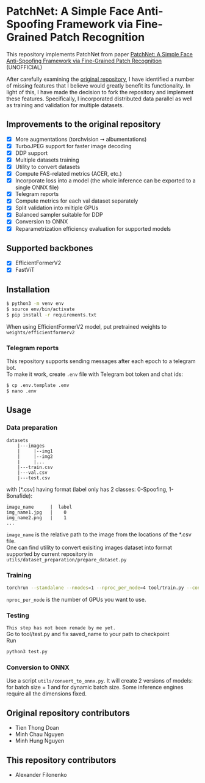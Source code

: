 # PatchNet: A Simple Face Anti-Spoofing Framework via Fine-Grained Patch Recognition

This repository implements PatchNet from paper [PatchNet: A Simple Face Anti-Spoofing Framework via Fine-Grained Patch Recognition](https://arxiv.org/abs/2203.14325) (UNOFFICIAL)

After carefully examining the [original repository](https://github.com/doantienthongbku/Implementation-patchnet), I have identified a number of missing features that I believe would greatly benefit its functionality. In light of this, I have made the decision to fork the repository and implement these features. Specifically, I incorporated distributed data parallel as well as training and validation for multiple datasets.


## Improvements to the original repository
- [x] More augmentations (torchvision ➞ albumentations)
- [x] TurboJPEG support for faster image decoding
- [x] DDP support
- [x] Multiple datasets training
- [x] Utility to convert datasets
- [x] Compute FAS-related metrics (ACER, etc.)
- [x] Incorporate loss into a model (the whole inference can be exported to a single ONNX file)
- [x] Telegram reports
- [x] Compute metrics for each val dataset separately
- [x] Split validation into miltiple GPUs
- [x] Balanced sampler suitable for DDP
- [x] Conversion to ONNX
- [x] Reparametrization efficiency evaluation for supported models

## Supported backbones
- [x] EfficientFormerV2
- [x] FastViT

## Installation
```bash
$ python3 -m venv env
$ source env/bin/activate
$ pip install -r requirements.txt
```

When using EfficientFormerV2 model, put pretrained weights to `weights/efficientformerv2`

### Telegram reports
This repository supports sending messages after each epoch to a telegram bot.\
To make it work, create `.env` file with Telegram bot token and chat ids:
```bash
$ cp .env.template .env
$ nano .env
```

## Usage
### Data preparation
```
datasets
    |---images
    |     |--img1
    |     |--img2
    |     |...
    |---train.csv
    |---val.csv
    |---test.csv
```
with [*.csv] having format (label only has 2 classes: 0-Spoofing, 1-Bonafide):
```
image_name      |  label
img_name1.jpg   |    0
img_name2.png   |    1
...
```
`image_name` is the relative path to the image from the locations of the *.csv file.\
One can find utility to convert exisiting images dataset into format supported by current repository in `utils/dataset_preparation/prepare_dataset.py`

### Training
```bash
torchrun --standalone --nnodes=1 --nproc_per_node=4 tool/train.py --config config.yaml
```
`nproc_per_node` is the number of GPUs you want to use.


### Testing
`This step has not been remade by me yet.`\
Go to tool/test.py and fix saved_name to your path to checkpoint \
Run
```bash
python3 test.py
```

### Conversion to ONNX
Use a script `utils/convert_to_onnx.py`. It will create 2 versions of models: for batch size = 1 and for dynamic batch size. Some inference engines require all the dimensions fixed. 

## Original repository contributors
- Tien Thong Doan
- Minh Chau Nguyen
- Minh Hung Nguyen

## This repository contributors
- Alexander Filonenko

